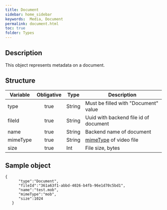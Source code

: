 ```yaml
---
title: Document
sidebar: home_sidebar
keywords:  Media, Document
permalink: document.html
toc: true
folder: Types
---
```


## Description

<p> This object represents metadata on a document.
</p>

## Structure

| Variable  | Obligative  |Type| Description
|---|:---:|---|---|
| type  | true |String| Must be filled with "Document" value |
| fileId  | true |String |  Uuid with backend file id of document|
| name  | true |String |  Backend name of document|
| mimeType  | true |String| [mimeType](https://www.freeformatter.com/mime-types-list.html) of video file |
| size  | true |Int| File size, bytes |





## Sample object

```
{  
      "type":"Document",
      "fileId":"361a63f1-abbd-4026-b4fb-96e1d70c5bd1",
      "name":"test.mob",
      "mimeType":"mob",
      "size":1024    
   }
```
